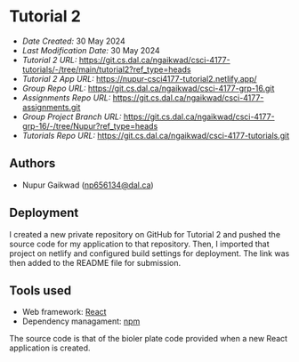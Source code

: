 # Tutorial 2
* *Date Created:* 30 May 2024
* *Last Modification Date:* 30 May 2024
* *Tutorial 2 URL:* https://git.cs.dal.ca/ngaikwad/csci-4177-tutorials/-/tree/main/tutorial2?ref_type=heads
* *Tutorial 2 App URL:* https://nupur-csci4177-tutorial2.netlify.app/
* *Group Repo URL:* https://git.cs.dal.ca/ngaikwad/csci-4177-grp-16.git
* *Assignments Repo URL:* https://git.cs.dal.ca/ngaikwad/csci-4177-assignments.git
* *Group Project Branch URL:* https://git.cs.dal.ca/ngaikwad/csci-4177-grp-16/-/tree/Nupur?ref_type=heads
* *Tutorials Repo URL:* https://git.cs.dal.ca/ngaikwad/csci-4177-tutorials.git

## Authors
* Nupur Gaikwad (np656134@dal.ca)

## Deployment
I created a new private repository on GitHub for Tutorial 2 and pushed the source code for my application to that repository. Then, I imported that project on netlify and configured build settings for deployment. The link was then added to the README file for submission.

## Tools used 
* Web framework: [React](https://react.dev/)
* Dependency managament: [npm](https://docs.npmjs.com/)

The source code is that of the bioler plate code provided when a new React application is created.